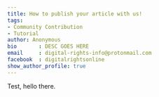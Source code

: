 ```yaml
---
title: How to publish your article with us!
tags:
- Community Contribution
- Tutorial
author: Anonymous
bio       : DESC GOES HERE
email     : digital-rights-info@protonmail.com
facebook  : digitalrightsonline
show_author_profile: true
---
```


Test, hello there.
